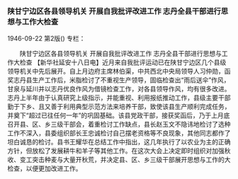 ### 陕甘宁边区各县领导机关  开展自我批评改进工作  志丹全县干部进行思想与工作大检查

1946-09-22
第2版()
专栏：

　　陕甘宁边区各县领导机关
    开展自我批评改进工作
    志丹全县干部进行思想与工作大检查
    【新华社延安十八日电】近月来自我批评运动已在陕甘宁边区几个县级领导机关中先后展开。自上月边府主席林伯渠，中共西北中央局领导人习仲勋，函奖志丹县生产工作后，米脂检讨了不重视生产领导，固临检查出“雨后送伞”作风，甘泉与延川并以志丹优良作风为借镜检查工作，对各县领导作风，均有很多改进。志丹上半年由于认真研究上级指示，并能重视、利用报纸推动工作，县级主要干部勤于下乡、且又善于利用典型示范方法来培养干部，致使该县生产顺利完成任务，并奠下“超过已往任何一年”的巩固基础。该县党政干部，接获奖函后，乃于上月底召开县、区、乡三级干部会，着重检讨工作缺点，县长赵玉文不隐讳地检讨了选种工作不深入，县委组织部长王忠诚检讨自己摆老资格等不良现象，其他同志都作了坦白诚恳的检讨。县书王耀华在总结工作中指出，这几年执行了以农业为主的正确方针，但放松了发展耕牛和羊子等其他工作。在这次大会上决定即时组织对加强秋收、变工突击种麦与大量开秋荒，并决定县、区、乡三级干部展开思想与工作的大检查，以便更加改进工作。
